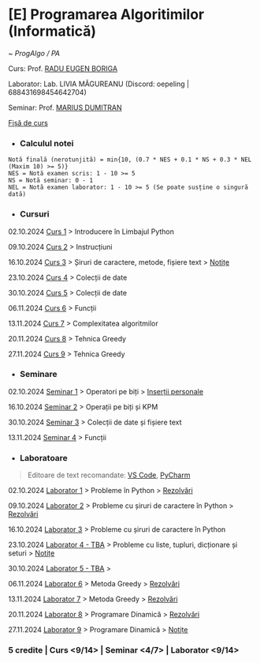 

# [E] Programarea Algoritimilor (Informatică)
~ *ProgAlgo / PA*

Curs: Prof. [RADU EUGEN BORIGA](mailto:radu.boriga@fmi.unibuc.ro)

Laborator: Lab. LIVIA MĂGUREANU (Discord: oepeling | 688431698454642704)

Seminar: Prof. [MARIUS DUMITRAN](mailto:marius.dumitran@fmi.unibuc.ro)


[Fișă de curs](https://cursuri.fmi.unibuc.ro/api/uploads/db2457ca-bb89-499f-b779-566f35615f59.pdf)


* ### Calculul notei

```
Notă finală (nerotunjită) = min{10, (0.7 * NES + 0.1 * NS + 0.3 * NEL (Maxim 10) >= 5)}
NES = Notă examen scris: 1 - 10 >= 5
NS = Notă seminar: 0 - 1
NEL = Notă examen laborator: 1 - 10 >= 5 (Se poate susține o singură dată)
```


* ### Cursuri

02.10.2024 [Curs 1](https://drive.google.com/file/d/1CMN8Sp1uYX_7iBQMbJlfg1FQCv7ZBXUn/view?usp=drive_link) > Introducere în Limbajul Python

09.10.2024 [Curs 2](https://drive.google.com/file/d/1m_IupXKIJbgL-Ifz4IXaBNp3diKge-ZF/view) > Instrucțiuni

16.10.2024 [Curs 3](https://drive.google.com/file/d/1gt9lQhYYTvKcseg8lHrYV31w8dENOGIW/view?usp=drive_link) > Șiruri de caractere, metode, fișiere text > [Notițe](https://colab.research.google.com/drive/15cNFjpqOmVooHKNp4fMlSMsmBbkX3HS7?usp=drive_link)

23.10.2024 [Curs 4](https://drive.google.com/file/d/1uruxl3OK5QsFoPVDrev-r07ISzSpGB2M/view) > Colecții de date

30.10.2024 [Curs 5](https://drive.google.com/file/d/1zGXumY94qBlxLDf7abBjYHULSzjLL1-u/view) > Colecții de date

06.11.2024 [Curs 6](https://drive.google.com/file/d/18KRquzg4Yr42mqi-jeILX8lrxdLkznzC/view) > Funcții

13.11.2024 [Curs 7](https://drive.google.com/file/d/1BDIoWuUyd59LQNDqIJ2ZTcRBir4f14Xo/view?usp=drive_link) > Complexitatea algoritmilor

20.11.2024 [Curs 8](https://drive.google.com/file/d/1LlRH3VVlN253sxldCS9d1l8wvKEA6ZCe/view?usp=drive_link) > Tehnica Greedy

27.11.2024 [Curs 9](https://drive.google.com/file/d/1gp0FZumdU9IiwGODftlsAO0xpyJZfL1Y/view?usp=drive_link) > Tehnica Greedy


* ### Seminare

02.10.2024 [Seminar 1](https://drive.google.com/file/d/1d8uuDbkP1m2EBLG6QFVlNzI1QKEG-cCa/view?usp=drive_link) > Operatori pe biți > [Inserții personale](https://drive.google.com/file/d/11Fdke8ywPzre0tL__yLmAUbKu90rkTE4/view?usp=sharing)

16.10.2024 [Seminar 2](https://drive.google.com/file/d/1nIzNwSaFFEqFOPrk9MkAehVMafulwgTZ/view?usp=drive_link) > Operații pe biți și KPM

30.10.2024 [Seminar 3](https://drive.google.com/file/d/1e4WjpuBoM_VU1zp3S5rRdByYiHPpO79w/view?usp=drive_link) > Colecții de date și fișiere text

13.11.2024 [Seminar 4](https://drive.google.com/file/d/1wriYJKiExGATEPE8P6Dj3lhBm0prjH9C/view?usp=drive_link) > Funcții

* ### Laboratoare

> Editoare de text recomandate: [VS Code](https://code.visualstudio.com/), [PyCharm](https://www.jetbrains.com/pycharm/)

02.10.2024 [Laborator 1](https://drive.google.com/file/d/1Pe9Tr6C3sq71aC8CJQAP_1qbWC9a58H3/view?usp=drive_link) > Probleme în Python > [Rezolvări](https://colab.research.google.com/drive/1KFsyaHOM2ntkz_JieAbd6gFjf_CvLFlu?usp=sharing)


09.10.2024 [Laborator 2](https://drive.google.com/file/d/1Z__b3GyzNZhzc3myyP0d1LkVhTPYc4wU/view?usp=drivesdk) > Probleme cu șiruri de caractere în Python > [Rezolvări](https://colab.research.google.com/drive/1qtJrnjnHxfoV-5dEAE8QrqYpwihymKnL)

16.10.2024 [Laborator 3](https://drive.google.com/file/d/1mTyRvPsV6OMnZGLSsnGbinzO0N0eB8mD/view?usp=drive_link) > Probleme cu șiruri de caractere în Python

23.10.2024 [Laborator 4 - TBA](TBA) > Probleme cu liste, tupluri, dicționare și seturi > [Notițe](https://colab.research.google.com/drive/1U0ahbZEHPTWPCi0B4Vzc9AviDSrQaej6?usp=sharing)

30.10.2024 [Laborator 5 - TBA](TBA) >

06.11.2024 [Laborator 6](https://paper.dropbox.com/doc/Laborator-6-7-Greedy-Bu5U4aO4GR5YShAGioBnn) > Metoda Greedy > [Rezolvări](https://drive.google.com/drive/u/1/folders/10GfTicF1EXHSZK4N1dHuGWPI0yYyq8cP)

13.11.2024 [Laborator 7](https://paper.dropbox.com/doc/Laborator-6-7-Greedy-Bu5U4aO4GR5YShAGioBnn) > Metoda Greedy > [Rezolvări](https://drive.google.com/drive/u/1/folders/10GfTicF1EXHSZK4N1dHuGWPI0yYyq8cP)

20.11.2024 [Laborator 8](https://paper.dropbox.com/doc/Laborator-8-9-DP-nkwlzh5XeZRG8GgVaq1LU) > Programare Dinamică > [Rezolvări](https://drive.google.com/drive/folders/1rzZxjjd2tsvLC9dZaScvZgpb6sFlMLAQ?usp=drive_link)

27.11.2024 [Laborator 9](https://paper.dropbox.com/doc/Laborator-8-9-DP-nkwlzh5XeZRG8GgVaq1LU) > Programare Dinamică > [Notițe](https://drive.google.com/drive/folders/13RoAewRWQH0OrosK05xh7YNPpykv-opq?usp=drive_link)

### **5 credite | Curs <9/14> | Seminar <4/7> | Laborator <9/14>**